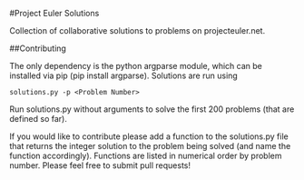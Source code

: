 #Project Euler Solutions

Collection of collaborative solutions to problems on projecteuler.net.

##Contributing

The only dependency is the python argparse module, which can be installed via pip (pip install argparse). Solutions are run using

    solutions.py -p <Problem Number>

Run solutions.py without arguments to solve the first 200 problems (that are defined so far).

If you would like to contribute please add a function to the solutions.py file that returns the integer solution to the problem being solved (and name the function accordingly). Functions are listed in numerical order by problem number. Please feel free to submit pull requests!
